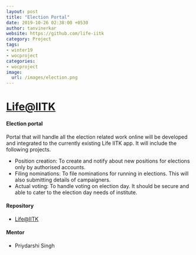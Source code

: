 ```yaml
---
layout: post
title: "Election Portal"
date: 2019-10-26 02:38:00 +0530
author: tanvinerkar
website: https://github.com/life-iitk
category: Project
tags:
- winter19
- wocproject
categories:
- wocproject
image:
  url: /images/election.png
---
```


# [Life@IITK](https://github.com/life-iitk)

#### Election portal 

Portal that will handle all the election related work online will be developed and integrated to the currently existing Life IITK app. It will include the following projects.

- Position creation: To create and notify about new positions for elections only by authorised accounts.
- Filing nominations: To file nominations for running in elections. This will also submitting details of campaigners.
- Actual voting: To handle voting on election day. It should be secure and able to cater to the election day needs of institute.

#### Repository
- [Life@IITK](https://github.com/life-iitk)

#### Mentor
- Priydarshi Singh